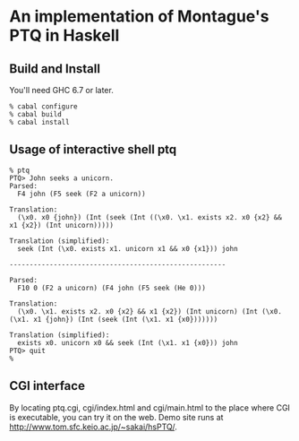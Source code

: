 An implementation of Montague's PTQ in Haskell
==============================================

Build and Install
-----------------

You'll need GHC 6.7 or later.

    % cabal configure
    % cabal build
    % cabal install

Usage of interactive shell ptq
------------------------------

    % ptq
    PTQ> John seeks a unicorn.
    Parsed:
      F4 john (F5 seek (F2 a unicorn))
    
    Translation:
      (\x0. x0 {john}) (Int (seek (Int ((\x0. \x1. exists x2. x0 {x2} && x1 {x2}) (Int unicorn)))))
    
    Translation (simplified):
      seek (Int (\x0. exists x1. unicorn x1 && x0 {x1})) john
    
    ------------------------------------------------------
    
    Parsed:
      F10 0 (F2 a unicorn) (F4 john (F5 seek (He 0)))
    
    Translation:
      (\x0. \x1. exists x2. x0 {x2} && x1 {x2}) (Int unicorn) (Int (\x0. (\x1. x1 {john}) (Int (seek (Int (\x1. x1 {x0}))))))
    
    Translation (simplified):
      exists x0. unicorn x0 && seek (Int (\x1. x1 {x0})) john
    PTQ> quit
    %

CGI interface
-------------

By locating ptq.cgi, cgi/index.html and cgi/main.html to the place
where CGI is executable, you can try it on the web.
Demo site runs at <http://www.tom.sfc.keio.ac.jp/~sakai/hsPTQ/>.
